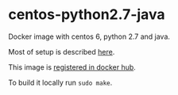# centos-python2.7-java

Docker image with centos 6, python 2.7 and java.

Most of setup is described [here](https://www.digitalocean.com/community/tutorials/how-to-set-up-python-2-7-6-and-3-3-3-on-centos-6-4).

This image is [registered in docker hub](https://registry.hub.docker.com/u/serebrov/centos-python2.7-java).

To build it locally run `sudo make`.
